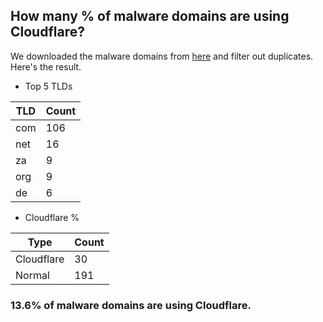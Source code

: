## How many % of malware domains are using Cloudflare?


We downloaded the malware domains from [here](https://urlhaus.abuse.ch) and filter out duplicates.
Here's the result.


[//]: # (start replacement)


- Top 5 TLDs

| TLD | Count |
| --- | --- |
| com | 106 |
| net | 16 |
| za | 9 |
| org | 9 |
| de | 6 |


- Cloudflare %

| Type | Count |
| --- | --- |
| Cloudflare | 30 |
| Normal | 191 |


### 13.6% of malware domains are using Cloudflare.